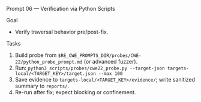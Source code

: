 Prompt 06 — Verification via Python Scripts

Goal
- Verify traversal behavior pre/post-fix.

Tasks
1) Build probe from `$RE_CWE_PROMPTS_DIR/probes/CWE-22/python_probe_prompt.md` (or advanced fuzzer).
2) Run: `python3 scripts/probes/cwe22_probe.py --target-json targets-local/<TARGET_KEY>/target.json --max 100`
3) Save evidence to `targets-local/<TARGET_KEY>/evidence/`; write sanitized summary to `reports/`.
4) Re-run after fix; expect blocking or confinement.

